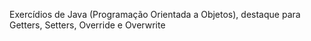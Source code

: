 Exercídios de Java (Programação Orientada a Objetos), destaque para Getters, Setters, Override e Overwrite
